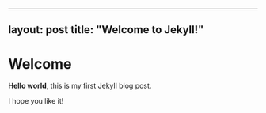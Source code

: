 




---
layout: post
title:  "Welcome to Jekyll!"
---  





# Welcome

**Hello world**, this is my first Jekyll blog post.

I hope you like it!
